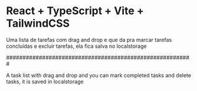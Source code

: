 # React + TypeScript + Vite + TailwindCSS

Uma lista de tarefas com drag and drop e que da pra marcar tarefas concluídas e excluir tarefas, ela fica salva no localstorage

#########################################################

A task list with drag and drop and you can mark completed tasks and delete tasks, it is saved in localstorage